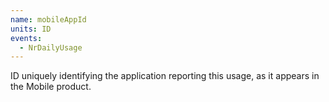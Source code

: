 ```yaml
---
name: mobileAppId
units: ID
events:
  - NrDailyUsage
---
```


ID uniquely identifying the application reporting this usage, as it appears in the Mobile product.